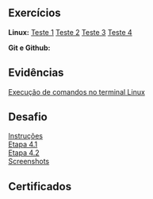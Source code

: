 ## Exercícios 
**Linux:**  [Teste 1](exercicios/Teste1.txt) [Teste 2](exercicios/Teste2.txt) [Teste 3](exercicios/Teste3.txt) [Teste 4](exercicios/Teste4.txt)
  
**Git e Github:** 
  
## Evidências  
[Execução de comandos no terminal Linux](evidencias/Linux)  

## Desafio  
[Instruções](./desafio/README.md)  
[Etapa 4.1](./desafio/etapa-4.1)  
[Etapa 4.2](./screenshots/5-agendamento.png)  
[Screenshots](./desafio/screenshots)  

## Certificados  


